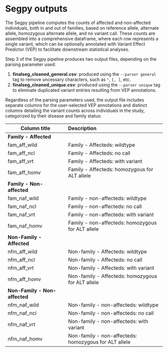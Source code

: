 # Segpy outputs
The Segpy pipeline computes the counts of affected and non-affected individuals, both in and out of families, based on reference allele, alternate allele, homozygous alternate allele, and no variant call. These counts are assembled into a comprehensive dataframe, where each row represents a single variant, which can be optionally annotated with Variant Effect Predictor (VEP) to facilitate downstream statistical analyses.

Step 3 of the Segpy pipeline produces two output files, depending on the parsing parameter used:

1. **finalseg_cleaned_general.csv**: produced using the `--parser general` tag to remove uncessary characters, such as `"`, `[, ]`, etc.
2. **finalseg_cleaned_unique.csv**: produced using the `--parser unique` tag to eliminate duplicated variant entries resulting from VEP annotations.

Regardless of the parsing parameters used, the output file includes separate columns for the user-selected VEP annotations and distinct columns detailing the variant counts across individuals in the study, categorized by their disease and family status:


| Column title   |      Description      |  
|----------|:-------------|
|**Family - Affected** | | 
|fam_aff_wild | Family - Affecteds: wildtype | 
|fam_aff_ncl | Family - Affecteds: no call | 
|fam_aff_vrt | Family - Affecteds: with variant | 
|fam_aff_homv | Family - Affecteds: homozygous for ALT allele | 
|**Family - Non-affected** | | 
|fam_naf_wild | Family - non-affecteds: wildtype | 
|fam_naf_ncl | Family - non-affecteds: no call | 
|fam_naf_vrt | Family - non-affecteds: with variant | 
|fam_naf_homv | Family - non-affecteds: homozygous for ALT allele | 
|**Non-Family - Affected** | | 
|nfm_aff_wild | Non-family - Affecteds: wildtype | 
|nfm_aff_ncl | Non-family - Affecteds: no call | 
|nfm_aff_vrt | Non-family - Affecteds: with variant | 
|nfm_aff_homv | Non-family - Affecteds: homozygous for ALT allele | 
|**Non-Family - Non-affected** | | 
|nfm_naf_wild | Non-family - non-affecteds: wildtype | 
|nfm_naf_ncl | Non-family - non-affecteds: no call | 
|nfm_naf_vrt | Non-family - non-affecteds: with variant | 
|nfm_naf_homv | Non-family - non-affecteds: homozygous for ALT allele | 


